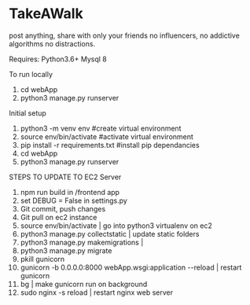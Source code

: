 # TakeAWalk
post anything, share with only your friends no influencers, no addictive algorithms no distractions.

Requires:
Python3.6+
Mysql 8

To run locally
1. cd webApp
2. python3 manage.py runserver

Initial setup
1. python3 -m venv env #create virtual environment
2. source env/bin/activate #activate virtual environment
3. pip install -r requirements.txt #install pip dependancies
3. cd webApp
3. python3 manage.py runserver

STEPS TO UPDATE TO EC2 Server
1. npm run build in /frontend app
2. set DEBUG = False in settings.py
3. Git commit, push changes
4. Git pull on ec2 instance
5. source env/bin/activate | go into python3 virtualenv on ec2
6. python3 manage.py collectstatic | update static folders
7. python3 manage.py makemigrations |
8. python3 manage.py migrate
9. pkill gunicorn
10. gunicorn -b 0.0.0.0:8000 webApp.wsgi:application --reload | restart gunicorn
11. bg | make gunicorn run on background
12. sudo nginx -s reload | restart nginx web server
